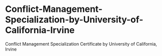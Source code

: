 # Conflict-Management-Specialization-by-University-of-California-Irvine
Conflict Management Specialization Certificate by University of California, Irvine
